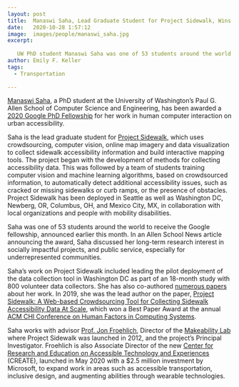 ```yaml
---
layout: post
title:  Manaswi Saha, Lead Graduate Student for Project Sidewalk, Wins Google Fellowship
date:   2020-10-28 1:57:12
image:  images/people/manaswi_saha.jpg
excerpt:
  
   UW PhD student Manaswi Saha was one of 53 students around the world to receive a Google fellowship for her work in human computer interaction
author: Emily F. Keller
tags:
  - Transportation
  
---
```

[Manaswi Saha](https://homes.cs.washington.edu/~manaswi/), a PhD student at the University of Washington’s Paul G. Allen School of Computer Science and Engineering, has been awarded a [2020 Google PhD Fellowship](https://ai.googleblog.com/2020/10/announcing-2020-google-phd-fellows.html) for her work in human computer interaction on urban accessibility.
 
Saha is the lead graduate student for [Project Sidewalk](https://sidewalk-sea.cs.washington.edu/), which uses crowdsourcing, computer vision, online map imagery and data visualization to collect sidewalk accessibility information and build interactive mapping tools. The project began with the development of methods for collecting accessibility data. This was followed by a team of students training computer vision and machine learning algorithms, based on crowdsourced information, to automatically detect additional accessibility issues, such as cracked or missing sidewalks or curb ramps, or the presence of obstacles. Project Sidewalk has been deployed in Seattle as well as Washington DC, Newberg, OR, Columbus, OH, and Mexico City, MX, in collaboration with local organizations and people with mobility disabilities.
 
Saha was one of 53 students around the world to receive the Google fellowship, announced earlier this month. In an Allen School News article announcing the award, Saha discussed her long-term research interest in socially impactful projects, and public service, especially for underrepresented communities.
 
Saha’s work on Project Sidewalk included leading the pilot deployment of the data collection tool in Washington DC as part of an 18-month study with 800 volunteer data collectors. She has also co-authored [numerous papers](https://makeabilitylab.cs.washington.edu/projects/sidewalk/) about her work. In 2019, she was the lead author on the paper, [Project Sidewalk: A Web-based Crowdsourcing Tool for Collecting Sidewalk Accessibility Data At Scale](https://homes.cs.washington.edu/~manaswi/publications/projectsidewalk_chi2019.pdf), which won a Best Paper Award at the annual [ACM CHI Conference on Human Factors in Computing Systems](https://chi2019.acm.org/).
 
Saha works with advisor [Prof. Jon Froehlich](http://www.cs.umd.edu/~jonf/), Director of the [Makeability Lab](https://makeabilitylab.cs.washington.edu/) where Project Sidewalk was launched in 2012, and the project’s Principal Investigator. Froehlich is also Associate Director of the new [Center for Research and Education on Accessible Technology and Experiences](https://create.uw.edu/) (CREATE), launched in May 2020 with a $2.5 million investment by Microsoft, to expand work in areas such as accessible transportation, inclusive design, and augmenting abilities through wearable technologies.
